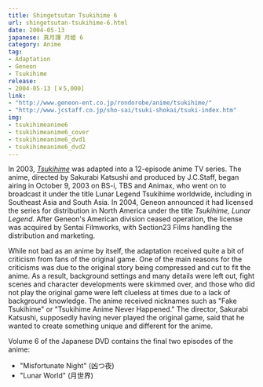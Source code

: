 ```yaml
---
title: Shingetsutan Tsukihime 6
url: shingetsutan-tsukihime-6.html
date: 2004-05-13
japanese: 真月譚 月姫 6
category: Anime
tag:
- Adaptation
- Geneon
- Tsukihime
release:
- 2004-05-13 [￥5,000]
link:
- "http://www.geneon-ent.co.jp/rondorobe/anime/tsukihime/"
- "http://www.jcstaff.co.jp/sho-sai/tsuki-shokai/tsuki-index.htm"
img:
- tsukihimeanime6
- tsukihimeanime6_cover
- tsukihimeanime6_dvd1
- tsukihimeanime6_dvd2
---
```


In 2003, [*Tsukihime*](tsukihime.html) was adapted into a 12-episode anime TV series. The anime, directed by Sakurabi Katsushi and produced by J.C.Staff, began airing in October 9, 2003 on BS-i, TBS and Animax, who went on to broadcast it under the title Lunar Legend Tsukihime worldwide, including in Southeast Asia and South Asia. In 2004, Geneon announced it had licensed the series for distribution in North America under the title *Tsukihime, Lunar Legend*. After Geneon's American division ceased operation, the license was acquired by Sentai Filmworks, with Section23 Films handling the distribution and marketing.

While not bad as an anime by itself, the adaptation received quite a bit of criticism from fans of the original game. One of the main reasons for the criticisms was due to the original story being compressed and cut to fit the anime. As a result, background settings and many details were left out, fight scenes and character developments were skimmed over, and those who did not play the original game were left clueless at times due to a lack of background knowledge. The anime received nicknames such as "Fake Tsukihime" or "Tsukihime Anime Never Happened." The director, Sakurabi Katsushi, supposedly having never played the original game, said that he wanted to create something unique and different for the anime.

Volume 6 of the Japanese DVD contains the final two episodes of the anime:
- "Misfortunate Night" (凶つ夜)
- "Lunar World" (月世界)